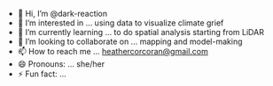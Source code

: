 - 👋 Hi, I’m @dark-reaction
- 👀 I’m interested in ... using data to visualize climate grief 
- 🌱 I’m currently learning ... to do spatial analysis starting from LiDAR
- 💞️ I’m looking to collaborate on ... mapping and model-making
- 📫 How to reach me ... heathercorcoran@gmail.com
- 😄 Pronouns: ... she/her
- ⚡ Fun fact: ...

<!---
dark-reaction/dark-reaction is a ✨ special ✨ repository because its `README.md` (this file) appears on your GitHub profile.
You can click the Preview link to take a look at your changes.
--->
